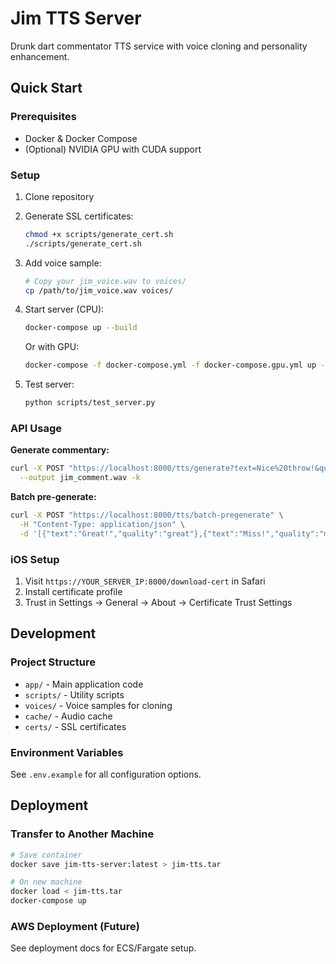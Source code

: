 # Jim TTS Server

Drunk dart commentator TTS service with voice cloning and personality enhancement.

## Quick Start

### Prerequisites
- Docker & Docker Compose
- (Optional) NVIDIA GPU with CUDA support

### Setup

1. Clone repository
2. Generate SSL certificates:
   ```bash
   chmod +x scripts/generate_cert.sh
   ./scripts/generate_cert.sh
   ```

3. Add voice sample:
   ```bash
   # Copy your jim_voice.wav to voices/
   cp /path/to/jim_voice.wav voices/
   ```

4. Start server (CPU):
   ```bash
   docker-compose up --build
   ```

   Or with GPU:
   ```bash
   docker-compose -f docker-compose.yml -f docker-compose.gpu.yml up --build
   ```

5. Test server:
   ```bash
   python scripts/test_server.py
   ```

### API Usage

**Generate commentary:**
```bash
curl -X POST "https://localhost:8000/tts/generate?text=Nice%20throw!&quality=great" \
  --output jim_comment.wav -k
```

**Batch pre-generate:**
```bash
curl -X POST "https://localhost:8000/tts/batch-pregenerate" \
  -H "Content-Type: application/json" \
  -d '[{"text":"Great!","quality":"great"},{"text":"Miss!","quality":"miss"}]' -k
```

### iOS Setup

1. Visit `https://YOUR_SERVER_IP:8000/download-cert` in Safari
2. Install certificate profile
3. Trust in Settings → General → About → Certificate Trust Settings

## Development

### Project Structure
- `app/` - Main application code
- `scripts/` - Utility scripts
- `voices/` - Voice samples for cloning
- `cache/` - Audio cache
- `certs/` - SSL certificates

### Environment Variables
See `.env.example` for all configuration options.

## Deployment

### Transfer to Another Machine
```bash
# Save container
docker save jim-tts-server:latest > jim-tts.tar

# On new machine
docker load < jim-tts.tar
docker-compose up
```

### AWS Deployment (Future)
See deployment docs for ECS/Fargate setup.
